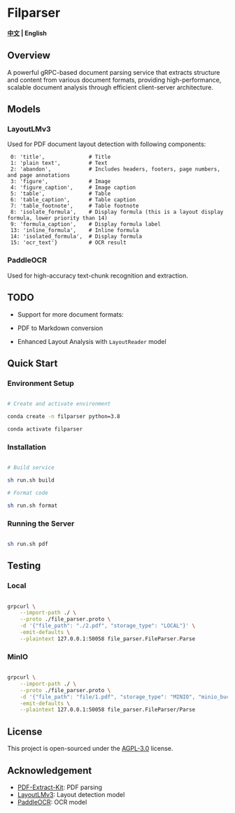 # Filparser
<strong>[中文](./README_zh.md) |
    English</strong>
## Overview
A powerful gRPC-based document parsing service that extracts structure and content from various document formats, providing high-performance, scalable document analysis through efficient client-server architecture.

## Models

### LayoutLMv3

Used for PDF document layout detection with following components:

```
 0: 'title',              # Title
 1: 'plain text',         # Text
 2: 'abandon',            # Includes headers, footers, page numbers, and page annotations
 3: 'figure',             # Image
 4: 'figure_caption',     # Image caption
 5: 'table',              # Table
 6: 'table_caption',      # Table caption
 7: 'table_footnote',     # Table footnote
 8: 'isolate_formula',    # Display formula (this is a layout display formula, lower priority than 14)
 9: 'formula_caption',    # Display formula label
 13: 'inline_formula',    # Inline formula
 14: 'isolated_formula',  # Display formula
 15: 'ocr_text'}          # OCR result
```

### PaddleOCR

Used for high-accuracy text-chunk recognition and extraction.

## TODO

- Support for more document formats:

- PDF to Markdown conversion

- Enhanced Layout Analysis with `LayoutReader` model


## Quick Start

### Environment Setup

```bash

# Create and activate environment

conda create -n filparser python=3.8

conda activate filparser

```

### Installation

```bash

# Build service

sh run.sh build

# Format code

sh run.sh format

```

### Running the Server

```bash

sh run.sh pdf

```

## Testing

### Local 

```bash

grpcurl \
    --import-path ./ \
    --proto ./file_parser.proto \
    -d '{"file_path": "./2.pdf", "storage_type": "LOCAL"}' \
    -emit-defaults \
    --plaintext 127.0.0.1:50058 file_parser.FileParser.Parse

```

### MinIO 

```bash

grpcurl \
    --import-path ./ \
    --proto ./file_parser.proto \
    -d '{"file_path": "file/1.pdf", "storage_type": "MINIO", "minio_bucket": "test"}' \
    -emit-defaults \
    --plaintext 127.0.0.1:50058 file_parser.FileParser/Parse

```

## License
This project is open-sourced under the [AGPL-3.0](LICENSE) license.
## Acknowledgement
   - [PDF-Extract-Kit](https://github.com/opendatalab/PDF-Extract-Kit): PDF parsing 
   - [LayoutLMv3](https://github.com/microsoft/unilm/tree/master/layoutlmv3): Layout detection model
   - [PaddleOCR](https://github.com/PaddlePaddle/PaddleOCR): OCR model

